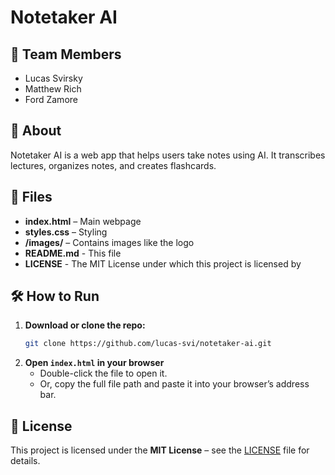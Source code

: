 # Notetaker AI

## 📌 Team Members
- Lucas Svirsky
- Matthew Rich
- Ford Zamore

## 🚀 About
Notetaker AI is a web app that helps users take notes using AI. It transcribes lectures, organizes notes, and creates flashcards.

## 📂 Files
- **index.html** – Main webpage
- **styles.css** – Styling
- **/images/** – Contains images like the logo
- **README.md** - This file
- **LICENSE** - The MIT License under which this project is licensed by

## 🛠️ How to Run
1. **Download or clone the repo:**
   ```bash
   git clone https://github.com/lucas-svi/notetaker-ai.git
   ```
2. **Open `index.html` in your browser**  
   - Double-click the file to open it.
   - Or, copy the full file path and paste it into your browser’s address bar.

## 📜 License
This project is licensed under the **MIT License** – see the [LICENSE](LICENSE) file for details.
